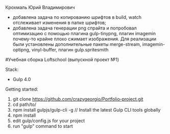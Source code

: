 Крохмаль Юрий Владимирович

- добавлена задача по копированию шрифтов в build, watch отслеживает изменения в папке шрифтов;
- добавлена задача генерации png спрайта и попробовал оптимизацию с помощью плагина gulp-tinypng, плагин imagemin почему-то крайне плохо сжимает изображения. Для реализации были установлены дополнительные пакеты merge-stream, imagemin-optipng, vinyl-buffer, плагин gulp.spritesmith



#Учебная сборка Loftschool (выпускной проект №1) 

Stack:
 - Gulp 4.0
 
Getting started:

1. git clone https://github.com/crazygeorgio/Portfolio-project.git
2. cd path/to/
3. npm install gulpjs/gulp-cli -g  // Install the latest Gulp CLI tools globally
4. npm install
5. edit gulp/config.js for your project
6. run "gulp" command to start
